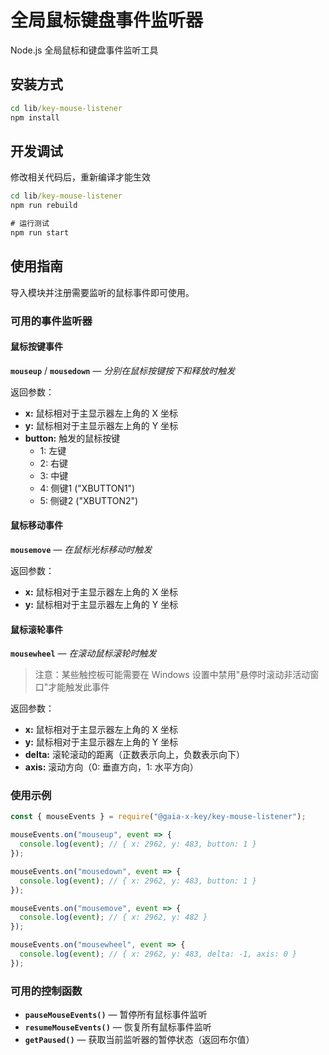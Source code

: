 # 全局鼠标键盘事件监听器

Node.js 全局鼠标和键盘事件监听工具

## 安装方式

```cmd
cd lib/key-mouse-listener
npm install
```

## 开发调试


修改相关代码后，重新编译才能生效
```cmd
cd lib/key-mouse-listener
npm run rebuild

# 运行测试
npm run start
```
## 使用指南

导入模块并注册需要监听的鼠标事件即可使用。

### 可用的事件监听器

#### 鼠标按键事件
**`mouseup`** / **`mousedown`** — *分别在鼠标按键按下和释放时触发*

返回参数：
- **x:** 鼠标相对于主显示器左上角的 X 坐标
- **y:** 鼠标相对于主显示器左上角的 Y 坐标
- **button:** 触发的鼠标按键
  - 1: 左键
  - 2: 右键
  - 3: 中键
  - 4: 侧键1 ("XBUTTON1")
  - 5: 侧键2 ("XBUTTON2")

#### 鼠标移动事件
**`mousemove`** — *在鼠标光标移动时触发*

返回参数：
- **x:** 鼠标相对于主显示器左上角的 X 坐标
- **y:** 鼠标相对于主显示器左上角的 Y 坐标

#### 鼠标滚轮事件
**`mousewheel`** — *在滚动鼠标滚轮时触发*

> 注意：某些触控板可能需要在 Windows 设置中禁用"悬停时滚动非活动窗口"才能触发此事件

返回参数：
- **x:** 鼠标相对于主显示器左上角的 X 坐标
- **y:** 鼠标相对于主显示器左上角的 Y 坐标
- **delta:** 滚轮滚动的距离（正数表示向上，负数表示向下）
- **axis:** 滚动方向（0: 垂直方向，1: 水平方向）

### 使用示例

```js
const { mouseEvents } = require("@gaia-x-key/key-mouse-listener");

mouseEvents.on("mouseup", event => {
  console.log(event); // { x: 2962, y: 483, button: 1 }
});

mouseEvents.on("mousedown", event => {
  console.log(event); // { x: 2962, y: 483, button: 1 }
});

mouseEvents.on("mousemove", event => {
  console.log(event); // { x: 2962, y: 482 }
});

mouseEvents.on("mousewheel", event => {
  console.log(event); // { x: 2962, y: 483, delta: -1, axis: 0 }
});
```

### 可用的控制函数

- **`pauseMouseEvents()`** — 暂停所有鼠标事件监听
- **`resumeMouseEvents()`** — 恢复所有鼠标事件监听
- **`getPaused()`** — 获取当前监听器的暂停状态（返回布尔值）
